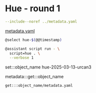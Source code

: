 # Hue - round 1

```yaml
--include--noref ../metadata.yaml
```
[metadata.yaml](../metadata.yaml)

```bash
@select hue-$(@@timestamp)

@assistant script run - \
  script=hue . \
  --verbose 1
```

set:::object_name hue-2025-03-13-urcan3

metadata:::get:::object_name

`get:::object_name/metadata.yaml`